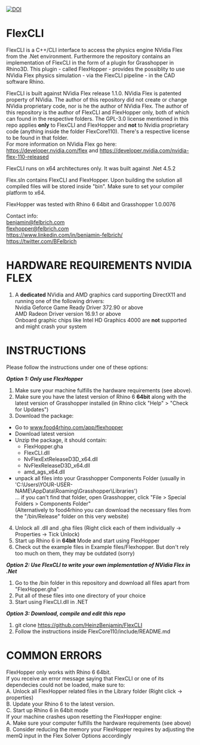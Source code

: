 <a href="https://zenodo.org/badge/latestdoi/95669350"><img src="https://zenodo.org/badge/95669350.svg" alt="DOI"></a>


# FlexCLI
FlexCLI is a C++/CLI interface to access the physics engine NVidia Flex from the .Net environment. Furthermore the repository contains an implementation of FlexCLI in the form of a plugin for Grasshopper in Rhino3D. This plugin - called FlexHopper - provides the possiblity to use NVidia Flex physics simulation - via the FlexCLI pipeline - in the CAD software Rhino.<p>
FlexCLI is built against NVidia Flex release 1.1.0. NVidia Flex is patented property of NVidia. The author of this repository did not create or change NVidia proprietary code, nor is he the author of NVidia Flex. The author of this repository is the author of FlexCLI and FlexHopper only, both of which can found in the respective folders. The GPL-3.0 license mentioned in this repo applies <b>only</b> to FlexCLI and FlexHopper and <b>not</b> to Nvidia proprietary code (anything inside the folder FlexCore110). There's a respective license to be found in that folder.<br>
For more information on NVidia Flex go here: https://developer.nvidia.com/flex and https://developer.nvidia.com/nvidia-flex-110-released<p><p>

FlexCLI runs on x64 architectures only. It was built against .Net 4.5.2<p>
Flex.sln contains FlexCLI and FlexHopper. Upon building the solution all compiled files will be stored inside "bin". Make sure to set your compiler platform to x64.<p>
FlexHopper was tested with Rhino 6 64bit and Grasshopper 1.0.0076

Contact info:<br>
benjamin@felbrich.com<br>
flexhopper@felbrich.com<br>
https://www.linkedin.com/in/benjamin-felbrich/ <br>
https://twitter.com/BFelbrich <br>
    
# HARDWARE REQUIREMENTS NVIDIA FLEX
1. A <b>dedicated</b> NVidia and AMD graphics card supporting DirectX11 and running one of the following drivers:<br>
Nvidia Geforce Game Ready Driver 372.90 or above<br>
AMD Radeon Driver version 16.9.1 or above<br>
Onboard graphic chips like Intel HD Graphics 4000 are <b>not</b> supported and might crash your system
	
# INSTRUCTIONS
Please follow the instructions under one of these options:<p>
<i><b>Option 1: Only use FlexHopper</b></i>
1. Make sure your machine fulfills the hardware requirements (see above).
2. Make sure you have the latest version of Rhino 6 <b>64bit</b> along with the latest version of Grasshopper installed (in Rhino click "Help" > "Check for Updates")
3. Download the package:<br>
- Go to www.food4rhino.com/app/flexhopper<br>
- Download latest version <br>
- Unzip the package, it should contain:<br>
  - FlexHopper.gha<br>
  - FlexCLI.dll<br>
  - NvFlexExtReleaseD3D_x64.dll<br>
  - NvFlexReleaseD3D_x64.dll<br>
  - amd_ags_x64.dll<br>
- unpack all files into your Grasshopper Components Folder (usually in 'C:\Users\YOUR-USER-NAME\AppData\Roaming\Grasshopper\Libraries\')<br>
  ... if you can't find that folder, open Grasshopper, click "File > Special Folders > Components Folder"<br>
  (Alternatively to food4rhino you can download the necessary files from the "/bin/Release" folder on this very website)<br>
4. Unlock all .dll and .gha files (Right click each of them individually -> Properties -> Tick Unlock)
  5. Start up Rhino 6 in <b>64bit</b> Mode and start using FlexHopper<br>
6. Check out the example files in Example files/Flexhopper. But don't rely too much on them, they may be outdated (sorry)

<i><b>Option 2: Use FlexCLI to write your own implementation of NVidia Flex in .Net</i></b>
1. Go to the /bin folder in this repository and download all files apart from "FlexHopper.gha"
2. Put all of these files into one directory of your choice
3. Start using FlexCLI.dll in .NET

<i><b>Option 3: Download, compile and edit this repo</i></b>
1. git clone https://github.com/HeinzBenjamin/FlexCLI
2. Follow the instructions inside FlexCore110/include/README.md

# COMMON ERRORS
FlexHopper only works with Rhino 6 64bit.<br>
If you receive an error message saying that FlexCLI or one of its dependecies could not be loaded, make sure to:<br>
A. Unlock all FlexHopper related files in the Library folder (Right click -> properties)<br>
B. Update your Rhino 6 to the latest version.<br>
C. Start up Rhino 6 in 64bit mode<br>
If your machine crashes upon resetting the FlexHopper engine:<br>
A. Make sure your computer fulfills the hardware requirements (see above)<br>
B. Consider reducing the memory your FlexHopper requires by adjusting the memQ input in the Flex Solver Options accordingly

